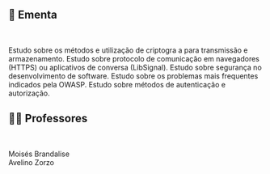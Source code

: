 ## :memo: Ementa

</br>

Estudo sobre os métodos e utilização de criptogra a para transmissão e armazenamento. 
Estudo sobre protocolo de comunicação em navegadores (HTTPS) ou aplicativos de conversa (LibSignal). 
Estudo sobre segurança no desenvolvimento de software. 
Estudo sobre os problemas mais frequentes indicados pela OWASP. 
Estudo sobre métodos de autenticação e autorização.

## :man_teacher: Professores

</br>

Moisés Brandalise
<br/>
Avelino Zorzo